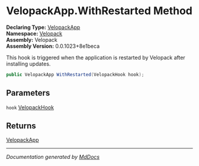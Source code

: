 ﻿<!--  
  <auto-generated>   
    The contents of this file were generated by a tool.  
    Changes to this file may be list if the file is regenerated  
  </auto-generated>   
-->

# VelopackApp.WithRestarted Method

**Declaring Type:** [VelopackApp](../index.md)  
**Namespace:** [Velopack](../../index.md)  
**Assembly:** Velopack  
**Assembly Version:** 0.0.1023+8e1beca

This hook is triggered when the application is restarted by Velopack after installing updates.

```csharp
public VelopackApp WithRestarted(VelopackHook hook);
```

## Parameters

`hook`  [VelopackHook](../../VelopackHook/index.md)

## Returns

[VelopackApp](../index.md)

___

*Documentation generated by [MdDocs](https://github.com/ap0llo/mddocs)*
